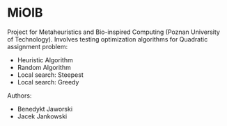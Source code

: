 MiOIB
=====
Project for Metaheuristics and Bio-inspired Computing (Poznan University of Technology).
Involves testing optimization algorithms for Quadratic assignment problem:
* Heuristic Algorithm
* Random Algorithm
* Local search: Steepest
* Local search: Greedy

Authors:
* Benedykt Jaworski
* Jacek Jankowski
